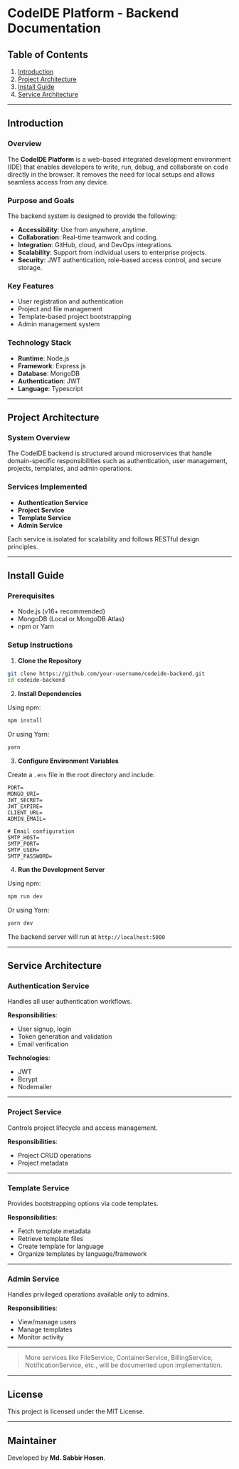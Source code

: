 # CodeIDE Platform - Backend Documentation

## Table of Contents

1. [Introduction](#introduction)  
2. [Project Architecture](#project-architecture)  
3. [Install Guide](#install-guide)  
4. [Service Architecture](#service-architecture)

---

## Introduction

### Overview

The **CodeIDE Platform** is a web-based integrated development environment (IDE) that enables developers to write, run, debug, and collaborate on code directly in the browser. It removes the need for local setups and allows seamless access from any device.

### Purpose and Goals

The backend system is designed to provide the following:

- **Accessibility**: Use from anywhere, anytime.
- **Collaboration**: Real-time teamwork and coding.
- **Integration**: GitHub, cloud, and DevOps integrations.
- **Scalability**: Support from individual users to enterprise projects.
- **Security**: JWT authentication, role-based access control, and secure storage.

### Key Features

- User registration and authentication  
- Project and file management    
- Template-based project bootstrapping  
- Admin management system

### Technology Stack

- **Runtime**: Node.js  
- **Framework**: Express.js  
- **Database**: MongoDB  
- **Authentication**: JWT  
- **Language**: Typescript
---

## Project Architecture

### System Overview

The CodeIDE backend is structured around microservices that handle domain-specific responsibilities such as authentication, user management, projects, templates, and admin operations.

### Services Implemented

- **Authentication Service**  
- **Project Service**  
- **Template Service**  
- **Admin Service**

Each service is isolated for scalability and follows RESTful design principles.

---

## Install Guide

### Prerequisites

- Node.js (v16+ recommended)  
- MongoDB (Local or MongoDB Atlas)  
- npm or Yarn

### Setup Instructions

1. **Clone the Repository**

```bash
git clone https://github.com/your-username/codeide-backend.git
cd codeide-backend
```

2. **Install Dependencies**

Using npm:

```bash
npm install
```

Or using Yarn:

```bash
yarn
```

3. **Configure Environment Variables**

Create a `.env` file in the root directory and include:

```env
PORT=
MONGO_URI=
JWT_SECRET=
JWT_EXPIRE=
CLIENT_URL=
ADMIN_EMAIL=

# Email configuration
SMTP_HOST=
SMTP_PORT=
SMTP_USER=
SMTP_PASSWORD=
```

4. **Run the Development Server**

Using npm:

```bash
npm run dev
```

Or using Yarn:

```bash
yarn dev
```

The backend server will run at `http://localhost:5000`

---

## Service Architecture

### Authentication Service

Handles all user authentication workflows.

**Responsibilities**:
- User signup, login
- Token generation and validation
- Email verification

**Technologies**:
- JWT
- Bcrypt
- Nodemailer

---

### Project Service

Controls project lifecycle and access management.

**Responsibilities**:
- Project CRUD operations
- Project metadata

---

### Template Service

Provides bootstrapping options via code templates.

**Responsibilities**:
- Fetch template metadata
- Retrieve template files
- Create template for language
- Organize templates by language/framework

---

### Admin Service

Handles privileged operations available only to admins.

**Responsibilities**:
- View/manage users
- Manage templates
- Monitor activity

---

> More services like FileService, ContainerService, BillingService, NotificationService, etc., will be documented upon implementation.

---

## License

This project is licensed under the MIT License.

---

## Maintainer

Developed by **Md. Sabbir Hosen**.

